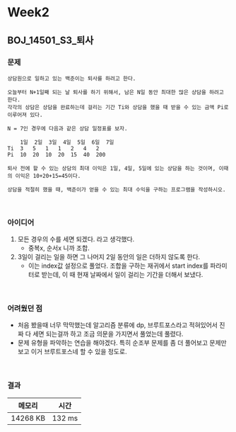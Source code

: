 # Week2

## BOJ_14501_S3_퇴사

### 문제

```
상담원으로 일하고 있는 백준이는 퇴사를 하려고 한다.

오늘부터 N+1일째 되는 날 퇴사를 하기 위해서, 남은 N일 동안 최대한 많은 상담을 하려고 한다.
각각의 상담은 상담을 완료하는데 걸리는 기간 Ti와 상담을 했을 때 받을 수 있는 금액 Pi로 이루어져 있다.

N = 7인 경우에 다음과 같은 상담 일정표를 보자.

 	1일	2일	3일	4일	5일	6일	7일
Ti	3	5	1	1	2	4	2
Pi	10	20	10	20	15	40	200

퇴사 전에 할 수 있는 상담의 최대 이익은 1일, 4일, 5일에 있는 상담을 하는 것이며, 이때의 이익은 10+20+15=45이다.

상담을 적절히 했을 때, 백준이가 얻을 수 있는 최대 수익을 구하는 프로그램을 작성하시오.
```
<br>

### 아이디어
1. 모든 경우의 수를 세면 되겠다. 라고 생각했다. 
	- 중복x, 순서x 니까 조합.
2. 3일이 걸리는 일을 하면 그 나머지 2일 동안의 일은 더하지 않도록 한다.
	- 이는 index값 설정으로 풀었다. 조합을 구하는 재귀에서 start index를 파라미터로 받는데, 이 때 현재 날짜에서 일이 걸리는 기간을 더해서 보냈다.

<br>

### 어려웠던 점
- 처음 봤을때 너무 막막했는데 알고리즘 분류에 dp, 브루트포스라고 적혀있어서 진짜 다 세면 되는걸까 하고 조금 의문을 가지면서 풀었는데 풀렸다.
- 문제 유형을 파악하는 연습을 해야겠다. 특히 순조부 문제를 좀 더 풀어보고 문제만보고 이거 브루트포스네 할 수 있을 정도로.

<br>

### 결과

|메모리|시간|
|:---:|:---:|
|14268 KB|132 ms| 